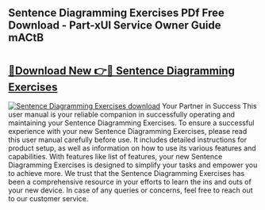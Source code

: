 ## Sentence Diagramming Exercises PDf Free Download - Part-xUl Service Owner Guide mACtB

# <h2><a href="http://dfm16qk.blite.top/?on=Sentence+Diagramming+Exercises">🔗Download New 👉🔴 Sentence Diagramming Exercises</a></h2>

[![Sentence Diagramming Exercises download](https://i.imgur.com/lujVjoI.png)](http://dfm16qk.blite.top/?on=Sentence+Diagramming+Exercises)
Your Partner in Success This user manual is your reliable companion in successfully operating and maintaining your Sentence Diagramming Exercises. To ensure a successful experience with your new Sentence Diagramming Exercises, please read this user manual carefully before use. It includes detailed instructions for product setup, as well as information on how to use its various features and capabilities. With features like list of features, your new Sentence Diagramming Exercises is designed to simplify your tasks and empower you to achieve more. We trust that the Sentence Diagramming Exercises has been a comprehensive resource in your efforts to learn the ins and outs of your new device. In case of any queries or concerns, feel free to reach out to our customer service.
